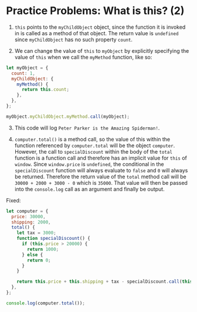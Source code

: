 # Practice Problems: What is this? (2)

1. `this` points to the `myChildObject` object, since the function it is invoked in is called as a method of that object. The return value is `undefined` since `myChildObject` has no such property `count`.

2. We can change the value of `this` to `myObject` by explicitly specifying the value of `this` when we call the `myMethod` function, like so:

```js
let myObject = {
  count: 1,
  myChildObject: {
    myMethod() {
      return this.count;
    },
  },
};

myObject.myChildObject.myMethod.call(myObject);
```

3. This code will log `Peter Parker is the Amazing Spiderman!`.

4. `computer.total()` is a method call, so the value of this within the function referenced by `computer.total` will be the object `computer`. However, the call to `specialDiscount` within the body of the `total` function is a function call and therefore has an implicit value for `this` of `window`. Since `window.price` is `undefined`, the conditional in the `specialDiscount` function will always evaluate to `false` and `0` will always be returned. Therefore the return value of the `total` method call will be `30000 + 2000 + 3000 - 0` which is `35000`. That value will then be passed into the `console.log` call as an argument and finally be output.

Fixed:

```js
let computer = {
  price: 30000,
  shipping: 2000,
  total() {
    let tax = 3000;
    function specialDiscount() {
      if (this.price > 20000) {
        return 1000;
      } else {
        return 0;
      }
    }

    return this.price + this.shipping + tax - specialDiscount.call(this);
  },
};

console.log(computer.total());
```

